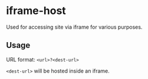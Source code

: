 # iframe-host
Used for accessing site via iframe for various purposes.

## Usage
URL format: `<url>?<dest-url>`

`<dest-url>` will be hosted inside an iframe.
